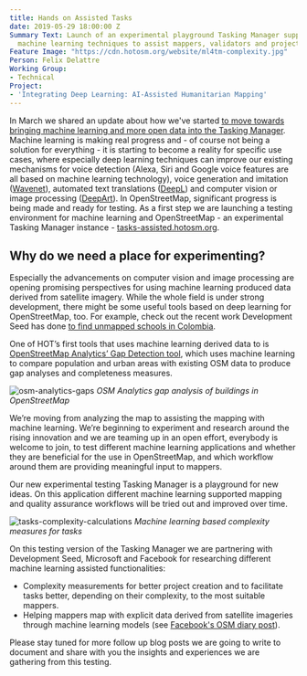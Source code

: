```yaml
---
title: Hands on Assisted Tasks
date: 2019-05-29 18:00:00 Z
Summary Text: Launch of an experimental playground Tasking Manager supported by state-of-the-art
  machine learning techniques to assist mappers, validators and project managers.
Feature Image: "https://cdn.hotosm.org/website/ml4tm-complexity.jpg"
Person: Felix Delattre
Working Group:
- Technical
Project:
- 'Integrating Deep Learning: AI-Assisted Humanitarian Mapping'
---
```


In March we shared an update about how we've started [to move towards bringing machine learning and more open data into the Tasking Manager](https://www.hotosm.org/updates/bringing-machine-learning-and-open-data-to-the-tasking-manager/). Machine learning is making real progress and - of course not being a solution for everything - it is starting to become a reality for specific use cases, where especially deep learning techniques can improve our existing mechanisms for voice detection (Alexa, Siri and Google voice features are all based on machine learning technology), voice generation and imitation ([Wavenet](https://deepmind.com/blog/wavenet-generative-model-raw-audio/)), automated text translations ([DeepL](https://www.deepl.com)) and computer vision or image processing ([DeepArt](https://deepart.io/)). In OpenStreetMap, significant progress is being made and ready for testing. As a first step we are launching a testing environment for machine learning and OpenStreetMap - an experimental Tasking Manager instance - [tasks-assisted.hotosm.org](https://tasks-assisted.hotosm.org).

## Why do we need a place for experimenting?

Especially the advancements on computer vision and image processing are opening promising perspectives for using machine learning produced data derived from satellite imagery. While the whole field is under strong development, there might be some useful tools based on deep learning for OpenStreetMap, too. For example, check out the recent work Development Seed has done [to find unmapped schools in Colombia](https://medium.com/devseed/finding-unmapped-schools-from-space-with-ai-28459f68c2f3).

One of HOT’s first tools that uses machine learning derived data to is [OpenStreetMap Analytics’ Gap Detection tool](https://osm-analytics.org/#/gaps), which uses machine learning to compare population and urban areas with existing OSM data to produce gap analyses and completeness measures.

![osm-analytics-gaps](https://cdn.hotosm.org/website/osm-analytics-gaps.jpg)
*OSM Analytics gap analysis of buildings in OpenStreetMap*

We’re moving from analyzing the map to assisting the mapping with machine learning. We’re beginning to experiment and research around the rising innovation and we are teaming up in an open effort, everybody is welcome to join, to test different machine learning applications and whether they are beneficial for the use in OpenStreetMap, and which workflow around them are providing meaningful input to mappers.

Our new experimental testing Tasking Manager is a playground for new ideas. On this application different machine learning supported mapping and quality assurance workflows will be tried out and improved over time.

![tasks-complexity-calculations](https://cdn.hotosm.org/website/ml4tm-complexity.jpg)
*Machine learning based complexity measures for tasks*

On this testing version of the Tasking Manager we are partnering with Development Seed, Microsoft and Facebook for researching different machine learning assisted functionalities:

* Complexity measurements for better project creation and to facilitate tasks better, depending on their complexity, to the most suitable mappers.
* Helping mappers map with explicit data derived from satellite imageries through machine learning models (see [Facebook's OSM diary post](https://www.openstreetmap.org/user/DrishT/diary/368711)).

Please stay tuned for more follow up blog posts we are going to write to document and share with you the insights and experiences we are gathering from this testing.
